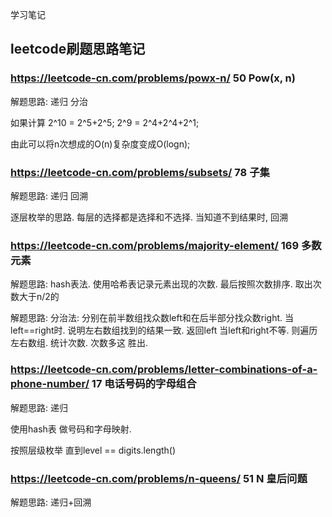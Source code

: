 学习笔记

## leetcode刷题思路笔记

### https://leetcode-cn.com/problems/powx-n/ 50 Pow(x, n)

解题思路: 递归 分治

如果计算  2^10 = 2^5+2^5; 2^9 = 2^4+2^4+2^1;

由此可以将n次想成的O(n)复杂度变成O(logn);

### https://leetcode-cn.com/problems/subsets/ 78 子集

解题思路: 递归 回溯

逐层枚举的思路. 每层的选择都是选择和不选择. 当知道不到结果时, 回溯

### https://leetcode-cn.com/problems/majority-element/ 169 多数元素

解题思路: hash表法. 使用哈希表记录元素出现的次数. 最后按照次数排序. 取出次数大于n/2的

解题思路: 分治法: 
分别在前半数组找众数left和在后半部分找众数right. 当left==right时. 说明左右数组找到的结果一致. 返回left
当left和right不等. 则遍历左右数组. 统计次数. 次数多这 胜出.

### https://leetcode-cn.com/problems/letter-combinations-of-a-phone-number/ 17 电话号码的字母组合

解题思路: 递归

使用hash表 做号码和字母映射. 

按照层级枚举 直到level == digits.length()


### https://leetcode-cn.com/problems/n-queens/ 51 N 皇后问题

解题思路: 递归+回溯

